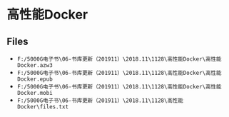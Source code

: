 # 高性能Docker

## Files

- `F:/5000G电子书\06-书库更新（201911）\2018.11\1128\高性能Docker\高性能Docker.azw3`
- `F:/5000G电子书\06-书库更新（201911）\2018.11\1128\高性能Docker\高性能Docker.epub`
- `F:/5000G电子书\06-书库更新（201911）\2018.11\1128\高性能Docker\高性能Docker.mobi`
- `F:/5000G电子书\06-书库更新（201911）\2018.11\1128\高性能Docker\files.txt`
